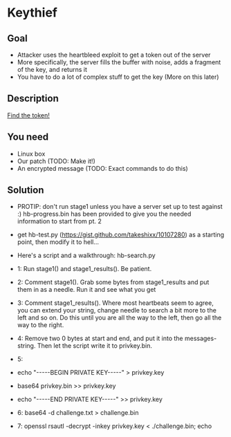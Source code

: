 Keythief
=========

Goal
----
* Attacker uses the heartbleed exploit to get a token out of the server
* More specifically, the server fills the buffer with noise, adds a fragment of the key, and returns it
* You have to do a lot of complex stuff to get the key (More on this later)

Description
-----------
[Find the token!](https://10.75.1.12/)

You need
-----------
* Linux box
* Our patch (TODO: Make it!)
* An encrypted message (TODO: Exact commands to do this)

Solution
---------------
* PROTIP: don't run stage1 unless you have a server set up to test against :) hb-progress.bin has been provided to give you the needed information to start from pt. 2

* get hb-test.py (https://gist.github.com/takeshixx/10107280) as a starting point, then modify it to hell...
* Here's a script and a walkthrough: hb-search.py
 * 1: Run stage1() and stage1\_results(). Be patient.
 * 2: Comment stage1(). Grab some bytes from stage1\_results and put them in as a needle.  Run it and see what you get
 * 3: Comment stage1\_results(). Where most heartbeats seem to agree, you can extend your string, change needle to search a bit more to the left and so on. Do this until you are all the way to the left, then go all the way to the right.
 * 4: Remove two 0 bytes at start and end, and put it into the messages-string. Then let the script write it to privkey.bin.
* 5:
 * echo "-----BEGIN PRIVATE KEY-----" > privkey.key
 * base64 privkey.bin >> privkey.key
 * echo "-----END PRIVATE KEY-----" >> privkey.key
* 6: base64 -d challenge.txt > challenge.bin
* 7: openssl rsautl -decrypt -inkey privkey.key  < ./challenge.bin; echo
